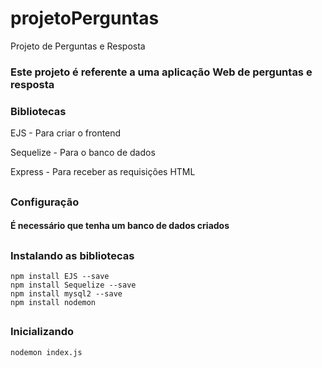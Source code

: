 # projetoPerguntas
Projeto de Perguntas e Resposta

### Este projeto é referente a uma aplicação Web de perguntas e resposta

### Bibliotecas

 EJS - Para criar o frontend
 
 Sequelize - Para o banco de dados

 Express - Para receber as requisições HTML
##
### Configuração
#### ****É necessário que tenha um banco de dados criados****
##
### Instalando as bibliotecas

    npm install EJS --save
    npm install Sequelize --save
    npm install mysql2 --save
    npm install nodemon
##
### Inicializando

    nodemon index.js
